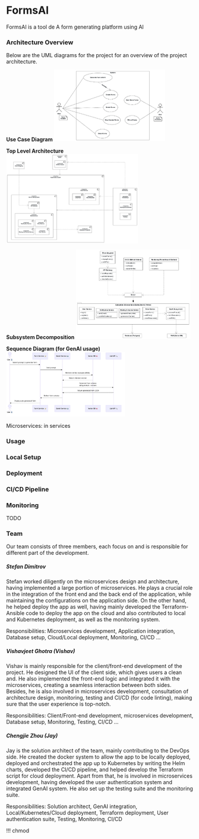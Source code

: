 # FormsAI

FormsAI is a tool de
A form generating platform using AI

### Architecture Overview
Below are the UML diagrams for the project for an overview of the project architecture.

**Use Case Diagram**
<img src="/resources/UML/use_case_diagram.png" alt="Use Case Diagram" style="height: 20vw;"/>

**Top Level Architecture**
<img src="/resources/UML/top_level_architecture.png" alt="Top Level Architecture" style="height: 25vw;"/>

**Subsystem Decomposition**
<img src="/resources/UML/subsystem_decomposition.png" alt="Subsystem Decomposition" style="height: 25vw;"/>

**Sequence Diagram (for GenAI usage)**
<img src="/resources/UML/sequence_diagram.png" alt="Sequence Diagram" style="height: 18vw;"/>

Microservices: in services

### Usage

### Local Setup

### Deployment

### CI/CD Pipeline

### Monitoring
TODO

### Team
Our team consists of three members, each focus on and is responsible for different part of the development.
##### Stefan Dimitrov
Stefan worked diligently on the microservices design and architecture, having implemented a large portion of microservices. He plays a crucial role in the integration of the front end and the back end of the application, while maintaining the configurations on the application side. On the other hand, he helped deploy the app as well, having mainly developed the Terraform-Ansible code to deploy the app on the cloud and also contributed to local and Kubernetes deployment, as well as the monitoring system.

Responsibilities: Microservices development, Application integration, Database setup, Cloud/Local deployment, Monitoring, CI/CD ...

##### Vishavjeet Ghotra (Vishav) 
Vishav is mainly responsible for the client/front-end development of the project. He designed the UI of the client side, which gives users a clean and. He also implemented the front-end logic and integrated it with the microservices, creating a seamless interaction between both sides. Besides, he is also involved in microservices development, consultation of architecture design, monitoring, testing and CI/CD (for code linting), making sure that the user experience is top-notch.

Responsibilities: Client/Front-end development, microservices development, Database setup, Monitoring, Testing, CI/CD ...


##### Chengjie Zhou (Jay)
Jay is the solution architect of the team, mainly contributing to the DevOps side. He created the docker system to allow the app to be locally deployed, deployed and orchestrated the app up to Kubernetes by writing the Helm charts, developed the CI/CD pipeline, and helped develop the Terraform script for cloud deployment. Apart from that, he is involved in microservices development, having developed the user authentication system and integrated GenAI system. He also set up the testing suite and the monitoring suite.

Responsibilities: Solution architect, GenAI integration, Local/Kubernetes/Cloud deployment, Terraform deployment, User authentication suite, Testing, Monitoring, CI/CD

!!! chmod



